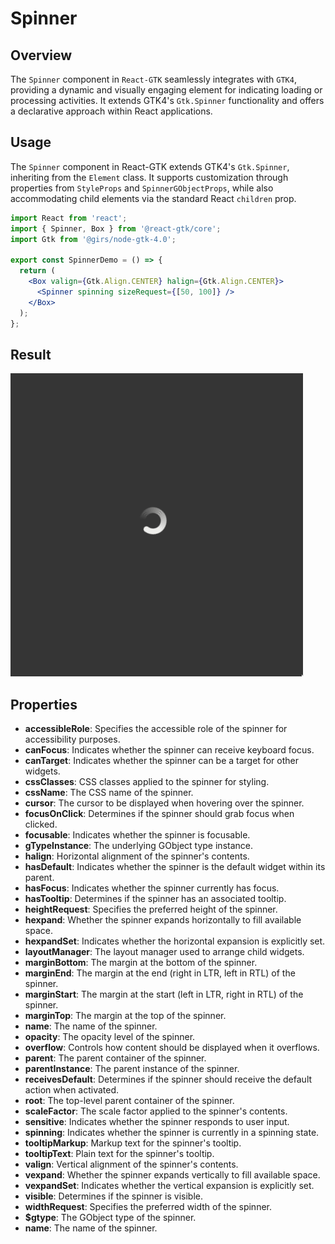 # Spinner

## Overview

The `Spinner` component in `React-GTK` seamlessly integrates with `GTK4`, providing a dynamic and visually engaging element for indicating loading or processing activities. It extends GTK4's `Gtk.Spinner` functionality and offers a declarative approach within React applications.

## Usage

The `Spinner` component in React-GTK extends GTK4's `Gtk.Spinner`, inheriting from the `Element` class. It supports customization through properties from `StyleProps` and `SpinnerGObjectProps`, while also accommodating child elements via the standard React `children` prop.

```jsx
import React from 'react';
import { Spinner, Box } from '@react-gtk/core';
import Gtk from '@girs/node-gtk-4.0';

export const SpinnerDemo = () => {
  return (
    <Box valign={Gtk.Align.CENTER} halign={Gtk.Align.CENTER}>
      <Spinner spinning sizeRequest={[50, 100]} />
    </Box>
  );
};
```

## Result

![](../../assets/Spinner.png)

## Properties

- **accessibleRole**: Specifies the accessible role of the spinner for accessibility purposes.
- **canFocus**: Indicates whether the spinner can receive keyboard focus.
- **canTarget**: Indicates whether the spinner can be a target for other widgets.
- **cssClasses**: CSS classes applied to the spinner for styling.
- **cssName**: The CSS name of the spinner.
- **cursor**: The cursor to be displayed when hovering over the spinner.
- **focusOnClick**: Determines if the spinner should grab focus when clicked.
- **focusable**: Indicates whether the spinner is focusable.
- **gTypeInstance**: The underlying GObject type instance.
- **halign**: Horizontal alignment of the spinner's contents.
- **hasDefault**: Indicates whether the spinner is the default widget within its parent.
- **hasFocus**: Indicates whether the spinner currently has focus.
- **hasTooltip**: Determines if the spinner has an associated tooltip.
- **heightRequest**: Specifies the preferred height of the spinner.
- **hexpand**: Whether the spinner expands horizontally to fill available space.
- **hexpandSet**: Indicates whether the horizontal expansion is explicitly set.
- **layoutManager**: The layout manager used to arrange child widgets.
- **marginBottom**: The margin at the bottom of the spinner.
- **marginEnd**: The margin at the end (right in LTR, left in RTL) of the spinner.
- **marginStart**: The margin at the start (left in LTR, right in RTL) of the spinner.
- **marginTop**: The margin at the top of the spinner.
- **name**: The name of the spinner.
- **opacity**: The opacity level of the spinner.
- **overflow**: Controls how content should be displayed when it overflows.
- **parent**: The parent container of the spinner.
- **parentInstance**: The parent instance of the spinner.
- **receivesDefault**: Determines if the spinner should receive the default action when activated.
- **root**: The top-level parent container of the spinner.
- **scaleFactor**: The scale factor applied to the spinner's contents.
- **sensitive**: Indicates whether the spinner responds to user input.
- **spinning**: Indicates whether the spinner is currently in a spinning state.
- **tooltipMarkup**: Markup text for the spinner's tooltip.
- **tooltipText**: Plain text for the spinner's tooltip.
- **valign**: Vertical alignment of the spinner's contents.
- **vexpand**: Whether the spinner expands vertically to fill available space.
- **vexpandSet**: Indicates whether the vertical expansion is explicitly set.
- **visible**: Determines if the spinner is visible.
- **widthRequest**: Specifies the preferred width of the spinner.
- **$gtype**: The GObject type of the spinner.
- **name**: The name of the spinner.
